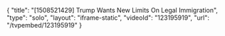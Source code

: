 {
    "title": "[1508521429] Trump Wants New Limits On Legal Immigration",
    "type": "solo",
    "layout": "iframe-static",
    "videoId": "123195919",
    "url": "\/tvpembed\/123195919"
}